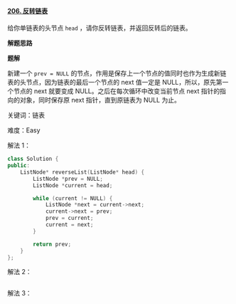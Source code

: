 #### [206. 反转链表](https://leetcode.cn/problems/reverse-linked-list/)

给你单链表的头节点 `head` ，请你反转链表，并返回反转后的链表。

**解题思路**

**题解**

新建一个 `prev = NULL`  的节点，作用是保存上一个节点的值同时也作为生成新链表的头节点，因为链表的最后一个节点的 next 值一定是 NULL，所以，原先第一个节点的 next 就要变成 NULL。之后在每次循环中改变当前节点 next 指针的指向的对象，同时保存原 next 指针，直到原链表为 NULL 为止。

关键词：链表

难度：Easy

解法 1：

```c++
class Solution {
public:
    ListNode* reverseList(ListNode* head) {
        ListNode *prev = NULL;
        ListNode *current = head;

        while (current != NULL) {
            ListNode *next = current->next;
            current->next = prev;
            prev = current;
            current = next;
        }

        return prev;
    }
};
```

解法 2：

```c++

```

解法 3：

```c++

```

